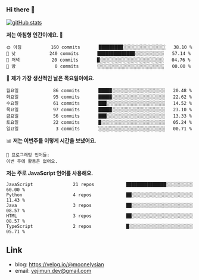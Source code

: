 ### Hi there 👋

<!--
**moonelysian/moonelysian** is a ✨ _special_ ✨ repository because its `README.md` (this file) appears on your GitHub profile.

Here are some ideas to get you started:

- 🔭 I’m currently working on ...
- 🌱 I’m currently learning ...
- 👯 I’m looking to collaborate on ...
- 🤔 I’m looking for help with ...
- 💬 Ask me about ...
- 📫 How to reach me: ...
- 😄 Pronouns: ...
- ⚡ Fun fact: ...
-->

<!-- [![wakatime stats](https://github-readme-stats.vercel.app/api/wakatime?username=moonelysian)](https://github.com/anuraghazra/github-readme-stats) -->

[![gitHub stats](https://github-readme-stats.vercel.app/api?username=moonelysian&show_icons=true)](https://github.com/anuraghazra/github-readme-stats)

<!--START_SECTION:waka-->
**저는 아침형 인간이에요. 🐤** 

```text
🌞 아침           160 commits       █████████░░░░░░░░░░░░░░░░   38.10 % 
🌆 낮　           240 commits       ██████████████░░░░░░░░░░░   57.14 % 
🌃 저녁            20 commits       █░░░░░░░░░░░░░░░░░░░░░░░░   04.76 % 
🌙 밤　             0 commits       ░░░░░░░░░░░░░░░░░░░░░░░░░   00.00 % 

```
📅 **제가 가장 생산적인 날은 목요일이에요.** 

```text
월요일             86 commits       █████░░░░░░░░░░░░░░░░░░░░   20.48 % 
화요일             95 commits       █████░░░░░░░░░░░░░░░░░░░░   22.62 % 
수요일             61 commits       ███░░░░░░░░░░░░░░░░░░░░░░   14.52 % 
목요일             97 commits       █████░░░░░░░░░░░░░░░░░░░░   23.10 % 
금요일             56 commits       ███░░░░░░░░░░░░░░░░░░░░░░   13.33 % 
토요일             22 commits       █░░░░░░░░░░░░░░░░░░░░░░░░   05.24 % 
일요일              3 commits       ░░░░░░░░░░░░░░░░░░░░░░░░░   00.71 % 

```


📊 **저는 이번주를 이렇게 시간을 보냈어요.** 

```text
💬 프로그래밍 언어들: 
이번 주에 활동은 없어요.

```

**저는 주로 JavaScript 언어를 사용해요.** 

```text
JavaScript               21 repos            ███████████████░░░░░░░░░░   60.00 % 
Python                   4 repos             ██░░░░░░░░░░░░░░░░░░░░░░░   11.43 % 
Java                     3 repos             ██░░░░░░░░░░░░░░░░░░░░░░░   08.57 % 
HTML                     3 repos             ██░░░░░░░░░░░░░░░░░░░░░░░   08.57 % 
TypeScript               2 repos             █░░░░░░░░░░░░░░░░░░░░░░░░   05.71 % 

```



<!--END_SECTION:waka-->


## Link
- blog: https://velog.io/@moonelysian
- email: yejimun.dev@gmail.com
